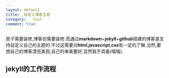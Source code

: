 ```yaml
---
layout:	default
title:	自定义博客主题
category:	tool
comment: true
---
```

房子需要装修,博客也需要装修.而通过**markdown**+**jekyll**+**github**搭建的博客是支持自定义自己的主题的.不过这需要对**html**,**javascript**,**css**有一定的了解.当然,要想自己的博客漂亮美观,自己的审美要好,显然我不具备(嘻嘻).



## jekyll的工作流程

